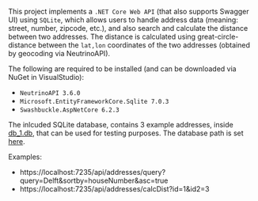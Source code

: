 This project implements a `.NET Core Web API` (that also supports Swagger UI) using `SQLite`, which allows users to handle address data (meaning: street, number, zipcode, etc.), and also search and calculate the distance between two addresses. The distance is calculated using great-circle-distance between the `lat,lon` coordinates of the two addresses (obtained by geocoding via NeutrinoAPI).

The following are required to be installed (and can be downloaded via NuGet in VisualStudio): 
- `NeutrinoAPI 3.6.0`
- `Microsoft.EntityFrameworkCore.Sqlite 7.0.3` 
- `Swashbuckle.AspNetCore 6.2.3` 

The inlcuded SQLite database, contains 3 example addresses, inside [db_1.db](db_1.db), that can be used for testing purposes. The database path is set [here](appsettings.json#L3).

Examples:
- https://localhost:7235/api/addresses/query?query=Delft&sortby=houseNumber&asc=true
- https://localhost:7235/api/addresses/calcDist?id=1&id2=3


